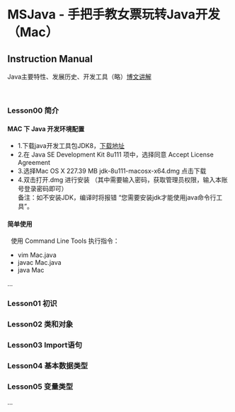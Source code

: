 # MSJava - 手把手教女票玩转Java开发（Mac）
## Instruction Manual
Java主要特性、发展历史、开发工具（略）[博文讲解]()  

  
### Lesson00 简介
#### MAC 下 Java 开发环境配置  
  * 1.下载java开发工具包JDK8，[下载地址](http://www.oracle.com/technetwork/java/jdk8-downloads-2133151.html)
  * 2.在 Java SE Development Kit 8u111 项中，选择同意 Accept License Agreement
  * 3.选择Mac OS X	227.39 MB  	jdk-8u111-macosx-x64.dmg 点击下载
  * 4.双击打开.dmg 进行安装 （其中需要输入密码，获取管理员权限，输入本账号登录密码即可）  
备注：如不安装JDK，编译时将报错 “您需要安装jdk才能使用java命令行工具”。
  
#### 简单使用
    使用 Command Line Tools 执行指令：
  * vim Mac.java       
  * javac Mac.java  
  * java Mac        
  
...
  
  
### Lesson01 初识
### Lesson02 类和对象
### Lesson03 Import语句
### Lesson04 基本数据类型
### Lesson05 变量类型
...
